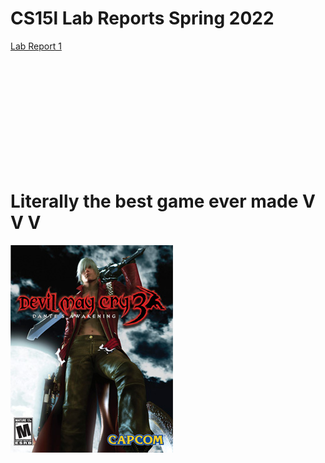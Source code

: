 # CS15l Lab Reports Spring 2022  
[Lab Report 1](lab-report-1-week-2.html)




<br><br><br><br><br><br><br><br><br><br>
# Literally the best game ever made V V V
![Image](bstgame.jpg)

